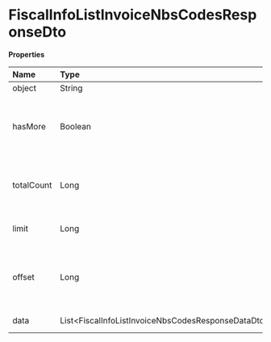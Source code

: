 # FiscalInfoListInvoiceNbsCodesResponseDto

**Properties**

| Name       | Type                                                 | Required | Description                                                 |
| :--------- | :--------------------------------------------------- | :------- | :---------------------------------------------------------- |
| object     | String                                               | ❌       | Object type                                                 |
| hasMore    | Boolean                                              | ❌       | Indicates whether there is another page to be searched      |
| totalCount | Long                                                 | ❌       | Total number of items for the filters entered               |
| limit      | Long                                                 | ❌       | Number of objects per page                                  |
| offset     | Long                                                 | ❌       | Position of the object from which the page should be loaded |
| data       | List\<FiscalInfoListInvoiceNbsCodesResponseDataDto\> | ❌       | List of objects                                             |

<!-- This file was generated by liblab | https://liblab.com/ -->
